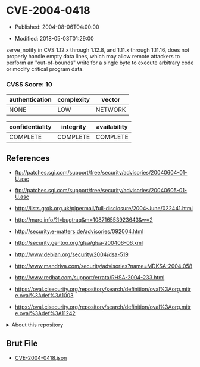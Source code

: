 # CVE-2004-0418

- Published: 2004-08-06T04:00:00

- Modified: 2018-05-03T01:29:00

serve_notify in CVS 1.12.x through 1.12.8, and 1.11.x through 1.11.16, does not properly handle empty data lines, which may allow remote attackers to perform an "out-of-bounds" write for a single byte to execute arbitrary code or modify critical program data.

### CVSS Score: **10**

| authentication | complexity | vector |
| --- | --- | --- |
| NONE | LOW | NETWORK |

| confidentiality | integrity | availability |
| --- | --- | --- |
| COMPLETE | COMPLETE | COMPLETE |

## References

* ftp://patches.sgi.com/support/free/security/advisories/20040604-01-U.asc

* ftp://patches.sgi.com/support/free/security/advisories/20040605-01-U.asc

* http://lists.grok.org.uk/pipermail/full-disclosure/2004-June/022441.html

* http://marc.info/?l=bugtraq&m=108716553923643&w=2

* http://security.e-matters.de/advisories/092004.html

* http://security.gentoo.org/glsa/glsa-200406-06.xml

* http://www.debian.org/security/2004/dsa-519

* http://www.mandriva.com/security/advisories?name=MDKSA-2004:058

* http://www.redhat.com/support/errata/RHSA-2004-233.html

* https://oval.cisecurity.org/repository/search/definition/oval%3Aorg.mitre.oval%3Adef%3A1003

* https://oval.cisecurity.org/repository/search/definition/oval%3Aorg.mitre.oval%3Adef%3A11242

<details>
<summary>About this repository</summary> 

  This repository is part of the project [Live Hack CVE](https://github.com/Live-Hack-CVE). Main website can be found [www.live-hack.org](https://www.live-hack.org) 
  
  Made by [Sn0wAlice](https://github.com/Sn0wAlice) for the people that care about security and need to have a feed of the latest CVEs. Hope you enjoy it, don't forget to star the repo and follow me on [Twitter](https://twitter.com/Sn0wAlice) and [Github](https://github.com/Sn0wAlice). And that is my [personnal website](https://www.alice-snow.me/)

  - [Home Page](https://github.com/Live-Hack-CVE)
  - [Framework](https://github.com/Live-Hack-CVE/cve-framework)
  - [CVE database](https://github.com/Live-Hack-CVE/full_database)
  - [Changelog](https://github.com/Live-Hack-CVE/Changelog)
</details>

## Brut File

* [CVE-2004-0418.json](https://raw.githubusercontent.com/Live-Hack-CVE/full_database/main/cves/2004/CVE-2004-0418.json)

